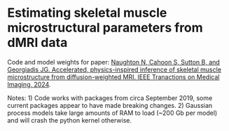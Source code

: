 # Estimating skeletal muscle microstructural parameters from dMRI data
Code and model weights for paper: [Naughton N, Cahoon S, Sutton B, and Georgiadis JG. Accelerated, physics-inspired inference of skeletal muscle microstructure from diffusion-weighted MRI. IEEE Tranactions on Medical Imaging, 2024](https://ieeexplore.ieee.org/document/10521631).

Notes: 1) Code works with packages from circa September 2019, some current packages appear to have made breaking changes. 2) Gaussian process models take large amounts of RAM to load (~200 Gb per model) and will crash the python kernel otherwise. 
